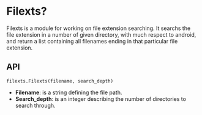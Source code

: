 # Filexts?
Filexts is a module for working on file extension searching.
It searchs the file extension in a number of given directory, with much respect to android,
and return a list containing all filenames ending in that particular file extension.

## API
`filexts.Filexts(filename, search_depth)`
* **Filename**: is a string defining the file path.
* **Search_depth**: is an integer describing the number of directories to search through.
